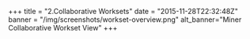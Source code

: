 +++
title = "2.Collaborative Worksets"
date = "2015-11-28T22:32:48Z"
banner = "/img/screenshots/workset-overview.png"
alt_banner="Miner Collaborative Workset View"
+++

